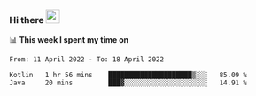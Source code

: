 ### Hi there <a href="https://www.gautamkrishnar.com/"><img src="https://media.giphy.com/media/hvRJCLFzcasrR4ia7z/giphy.gif" width="25px"></a>

📊 **This week I spent my time on**

<!--START_SECTION:waka-->

```text
From: 11 April 2022 - To: 18 April 2022

Kotlin   1 hr 56 mins    █████████████████████▒░░░   85.09 %
Java     20 mins         ███▓░░░░░░░░░░░░░░░░░░░░░   14.91 %
```

<!--END_SECTION:waka-->
